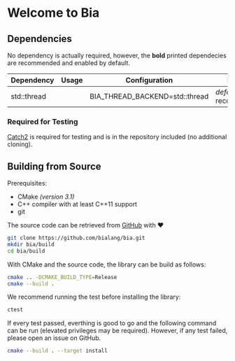 # Welcome to Bia

## Dependencies

No dependency is actually required, however, the **bold** printed dependecies are recommended and enabled by default.

| Dependency  | Usage | Configuration                  | Default                   |
| ----------- | ----- | ------------------------------ | ------------------------- |
| std::thread |       | BIA_THREAD_BACKEND=std::thread | *default* and recommended |

### Required for Testing

[Catch2]([#](https://github.com/catchorg/Catch2)) is required for testing and is in the repository included (no additional cloning).

## Building from Source

Prerequisites:

- CMake *(version 3.1)*
- C++ compiler with at least C++11 support
- git

The source code can be retrieved from [GitHub](https://github.com/bialang/bia) with ❤

```bash
git clone https://github.com/bialang/bia.git
mkdir bia/build
cd bia/build
```

With CMake and the source code, the library can be build as follows:

```bash
cmake .. -DCMAKE_BUILD_TYPE=Release
cmake --build .
```

We recommend running the test before installing the library:

```bash
ctest
```

If every test passed, everthing is good to go and the following command can be run (elevated privileges may be required). However, if any test failed, please open an issue on GitHub.

```bash
cmake --build . --target install
```
